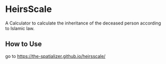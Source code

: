 # HeirsScale
A Calculator to calculate the inheritance of the deceased person according to Islamic law.

## How to Use
go to https://the-spatializer.github.io/heirsscale/
